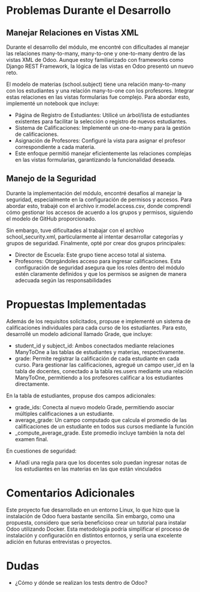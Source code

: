 # Problemas Durante el Desarrollo
## Manejar Relaciones en Vistas XML
Durante el desarrollo del módulo, me encontré con dificultades al manejar las relaciones many-to-many, many-to-one y one-to-many dentro de las vistas XML de Odoo. Aunque estoy familiarizado con frameworks como Django REST Framework, la lógica de las vistas en Odoo presentó un nuevo reto.

El modelo de materias (school.subject) tiene una relación many-to-many con los estudiantes y una relación many-to-one con los profesores. Integrar estas relaciones en las vistas formularias fue complejo. Para abordar esto, implementé un notebook que incluye:
- Página de Registro de Estudiantes: Utilicé un árbol/lista de estudiantes existentes para facilitar la selección o registro de nuevos estudiantes.
- Sistema de Calificaciones: Implementé un one-to-many para la gestión de calificaciones.
- Asignación de Profesores: Configuré la vista para asignar el profesor correspondiente a cada materia.
- Este enfoque permitió manejar eficientemente las relaciones complejas en las vistas formularias, garantizando la funcionalidad deseada.

## Manejo de la Seguridad
Durante la implementación del módulo, encontré desafíos al manejar la seguridad, especialmente en la configuración de permisos y accesos. Para abordar esto, trabajé con el archivo ir.model.access.csv, donde comprendí cómo gestionar los accesos de acuerdo a los grupos y permisos, siguiendo el modelo de GitHub proporcionado.

Sin embargo, tuve dificultades al trabajar con el archivo school_security.xml, particularmente al intentar desarrollar categorías y grupos de seguridad. Finalmente, opté por crear dos grupos principales:
- Director de Escuela: Este grupo tiene acceso total al sistema.
- Profesores: Otorgándoles acceso para ingresar calificaciones.
Esta configuración de seguridad asegura que los roles dentro del módulo estén claramente definidos y que los permisos se asignen de manera adecuada según las responsabilidades

# Propuestas Implementadas
Además de los requisitos solicitados, propuse e implementé un sistema de calificaciones individuales para cada curso de los estudiantes. Para esto, desarrollé un modelo adicional llamado Grade, que incluye:
- student_id y subject_id: Ambos conectados mediante relaciones ManyToOne a las tablas de estudiantes y materias, respectivamente.
- grade: Permite registrar la calificación de cada estudiante en cada curso.
Para gestionar las calificaciones, agregué un campo user_id en la tabla de docentes, conectado a la tabla res.users mediante una relación ManyToOne, permitiendo a los profesores calificar a los estudiantes directamente.

En la tabla de estudiantes, propuse dos campos adicionales:
- grade_ids: Conecta al nuevo modelo Grade, permitiendo asociar múltiples calificaciones a un estudiante.
- average_grade: Un campo computado que calcula el promedio de las calificaciones de un estudiante en todos sus cursos mediante la función
- _compute_average_grade. Este promedio incluye también la nota del examen final.

En cuestiones de seguridad:
- Añadí una regla para que los docentes solo puedan ingresar notas de los estudiantes en las materias en las que están vinculados

# Comentarios Adicionales
Este proyecto fue desarrollado en un entorno Linux, lo que hizo que la instalación de Odoo fuera bastante sencilla. Sin embargo, como una propuesta, considero que sería beneficioso crear un tutorial para instalar Odoo utilizando Docker. Esta metodología podría simplificar el proceso de instalación y configuración en distintos entornos, y sería una excelente adición en futuras entrevistas o proyectos.

# Dudas
- ¿Cómo y dónde se realizan los tests dentro de Odoo?
